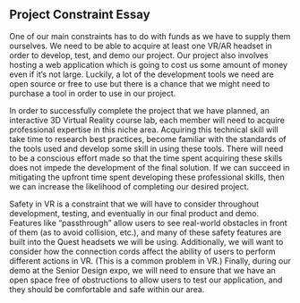 ## Project Constraint Essay

One of our main constraints has to do with funds as we have to supply them ourselves. We need to be able to acquire at least one VR/AR headset in order to develop, test, and demo our project. Our project also involves hosting a web application which is going to cost us some amount of money even if it’s not large. Luckily, a lot of the development tools we need are open source or free to use but there is a chance that we might need to purchase a tool in order to use in our project.

In order to successfully complete the project that we have planned, an interactive 3D Virtual Reality course lab, each member will need to acquire professional expertise in this niche area. Acquiring this technical skill will take time to research best practices, become familiar with the standards of the tools used and develop some skill in using these tools. There will need to be a conscious effort made so that the time spent acquiring these skills does not impede the development of the final solution. If we can succeed in mitigating the upfront time spent developing these professional skills, then we can increase the likelihood of completing our desired project.

Safety in VR is a constraint that we will have to consider throughout development, testing, and eventually in our final product and demo. Features like “passthrough” allow users to see real-world obstacles in front of them (as to avoid collision, etc.), and many of these safety features are built into the Quest headsets we will be using. Additionally, we will want to consider how the connection cords affect the ability of users to perform different actions in VR. (This is a common problem in VR.) Finally, during our demo at the Senior Design expo, we will need to ensure that we have an open space free of obstructions to allow users to test our application, and they should be comfortable and safe within our area.
